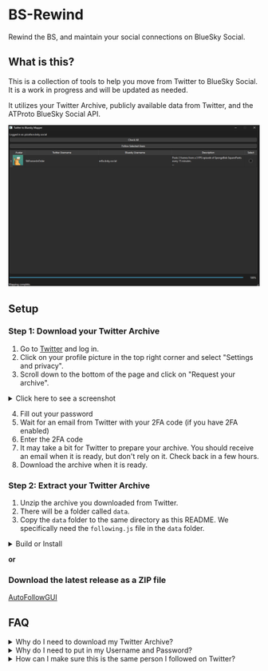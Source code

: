 # BS-Rewind
Rewind the BS, and maintain your social connections on BlueSky Social.

## What is this?
This is a collection of tools to help you move from Twitter to BlueSky Social. It is a work in progress and will be updated as needed.

It utilizes your Twitter Archive, publicly available data from Twitter, and the ATProto BlueSky Social API.

![gui.png](assets%2Fgui.png)

## Setup

### Step 1: Download your Twitter Archive
1. Go to [Twitter](https://twitter.com) and log in.
2. Click on your profile picture in the top right corner and select "Settings and privacy".
3. Scroll down to the bottom of the page and click on "Request your archive".
  <details>
  <summary>Click here to see a screenshot</summary>
  
  ![request-archive.png](assets%2Frequest-archive.png)
  </details>

4. Fill out your password
5. Wait for an email from Twitter with your 2FA code (if you have 2FA enabled)
6. Enter the 2FA code
7. It may take a bit for Twitter to prepare your archive. You should receive an email when it is ready, but don't rely on it. Check back in a few hours.
8. Download the archive when it is ready.

### Step 2: Extract your Twitter Archive
1. Unzip the archive you downloaded from Twitter.
2. There will be a folder called `data`.
3. Copy the `data` folder to the same directory as this README. We specifically need the `following.js` file in the `data` folder.

<details>
<summary>Build or Install</summary>

This project utilizes the [uv](https://github.com/astral-sh/uv) package manager.

1. Install `uv` by following the instructions [here](https://docs.astral.sh/uv/getting-started/installation/).\
2. You'll need Python 3.11.6, which you can download using uv:
```sh
uv python install 3.11.6
```

3. Install the dependencies:
```sh
uv pip install --requirement .\pyproject.toml
```

### Step 3: Run the tools, or build

#### AutoFollowGui
```sh
pyinstaller --onefile --noconsole .\AutoFollowGui.py
```

(There may be some issues with the build process, so you may need to troubleshoot, I'll be working to improve this if needed.)

</details>

**or**
### Download the latest release as a ZIP file
[AutoFollowGUI](https://github.com/EveryFrameInOrder/BS-Rewind/actions/runs/11819225890/artifacts/2182313603)


## FAQ
<details>
<summary>Why do I need to download my Twitter Archive?</summary>
This allows us to programmatically grab accounts based on the Accounts ID.

We do NOT use the Twitter API to grab this information, as it is against the Twitter API TOS to use the API to grab account information for the purpose of following accounts.

Instead, we simply load the page, and attempt to grab the screen name from the page. This is why we need the Twitter Archive, as it contains the Account ID, which we can use to grab the screen name.
</details>

<details>
<summary>Why do I need to put in my Username and Password?</summary>
This is so we can log in to BlueSky and follow accounts for you. We do not store your username or password, and we do not have access to your account. This is all done locally on your machine.

It is recommended to use an [App Password](https://bsky.app/settings/app-passwords) to allow access to your account, rather than your main password.

In any case - your password is never stored, and is only used to log in to BlueSky. 

If you want to easily log in you can set `BLUESKY_LOGIN` and `BLUESKY_PASSWORD` as environment variables.

</details>

<details>
<summary>How can I make sure this is the same person I followed on Twitter?</summary>
This is a good question, and one that is difficult to answer. We are working on ways to verify this, but for now, you will have to manually verify this.

We recommend you only follow accounts you are sure are the same person you followed on Twitter. Very commonly, people will have the same username on BlueSky as they did on Twitter, so this is a good way to verify.

</details>

